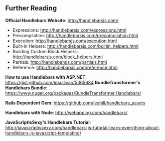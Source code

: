 ## Further Reading

**Official Handlebars Website**: http://handlebarsjs.com/
- Expressions: http://handlebarsjs.com/expressions.html
- Precompilation: http://handlebarsjs.com/precompilation.html
- Execution: http://handlebarsjs.com/execution.html
- Built-in Helpers: http://handlebarsjs.com/builtin_helpers.html
- Building Custom Block Helpers: http://handlebarsjs.com/block_helpers.html
- Partials: http://handlebarsjs.com/partials.html
- Reference: http://handlebarsjs.com/reference.html

**How to use Handlebars with ASP.NET**: https://gist.github.com/jpsullivan/5365684
**BundleTransformer's Handlebars Bundle**: https://www.nuget.org/packages/BundleTransformer.Handlebars/

**Rails Dependent Gem**: https://github.com/leshill/handlebars_assets

**Handlebars with Node**: http://webapplog.com/handlebars/

**JavaScriptIsSexy's Handlebars Tutorial**: http://javascriptissexy.com/handlebars-js-tutorial-learn-everything-about-handlebars-js-javascript-templating/
